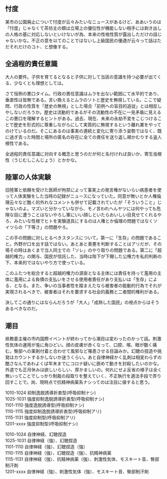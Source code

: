 ﻿## 忖度

某市の公園廃止について忖度が云々みたいなニュースがあるけど、ああいうのは「忖度」じゃなくて茶坊主の類は立場上の優位性が機能しない相手には剥き出しの人格の基に対応しないといけないが為、本来の性格性質が露出しただけの話じゃないかな。不正の意を以てのことではないし上級国民の優遇が云々って話はただそれだけのコト、と想像する。


## 全過程的責任意識

大人の要件。子供を育てるとなると子供に対して当該の意識を持つ必要が出てくる、少なくとも理想としては。

さて恒例の悪口タイム。行政の責任意識はムラを出ない範囲にて水平的であり、垂直性は皆無である。言い換えるとムラのソトと歴史を無視している。ここで疑問、行政の性質を「歴史の無視」とした場合「前例への盲目的追従」とは相反しやしないだろうか。歴史は流動的であるがその流動性の不在に一見矛盾に見えるこの悪口を理解するヒントがある。過去、現在、未来の永劫不変をこじつけることで歴史を形式的に尊重しながらにして実質的に無視するという離れ業をやってのけているのだ。そこにあるのは事実の連続と変化に寄り添う姿勢ではなく、既に過ぎ去った時間と場所の匿名の存在に全ての責任を送り返し頬かむりする盗人根性である。

全過程的責任意識に対向する概念と思うのだが何と名付ければ良いか、寄生虫根性（うじむしこんじょう）とかかな。


## 陸軍の人体実験

旧陸軍と依頼を受けた医師が拘禁によって事実上の発言権がないらい病患者を使って人体実験をした当時の記録がニュースになっていた。同意が無いとか人権倫理云々など酷く的外れなコメントも併せて記載されていたが「そういうこと」じゃないのよ。マズいと分かっていながら、モノ言われへんヤツには何やっても危険な目に遭うことはないやろし軍にいい顔しといたらおいしい目見せてくれるやろ、みたいな性根でヒトを実験道具にするのは人権とか倫理の問題ではなくソイツらの「下等さ」の問題やろ。

この手の問題に対しとるべきスタンスについて。第一に「生存」の問題であること。外野が口を出す話ではない。あとあと善悪を判断することはアリだが、その場その時はあくまで当人同士での「ソレ」のやり取りの問題である。第二に「超越的権力」の関与、国民が信託した、当時は陛下が下賜した公権力を私的判断の下、本来的ではないやり方で使っている。

このふたつを総合すると超越的権力の源泉となる主体には責任を持って濫用の主体に濫用による負債の支払いをさせる使用者責任があり支払いは「生存」による、となる。また、争いの当事者性を踏まえたなら被害者の能動的行為でそれが実現されるべきで、被害者はそれを要求する社会的義務と二者間的権利がある。

決してこの通りにはならんだろうが「大人」「成熟した国民」の視点からはそうあるべきなのだ。


## 潮目

県教委主催の市内国際イベントが終わってから潮目は変わったのかって話。刺激性気体の運用が兎に角ひどい。顔の皮膚が赤くなって、口腔、喉、眼が酷く痛む。臀部への薬剤付着と合わせて風邪など罹患させる目論みか。幻聴の捏造や挑発はカウントするかしないか迷うくらい。あと自律神経かく乱剤は相変わらずの酷さなんであわよくば年末までにコロナ疑いに嵌めて動きを封殺したいのかな。外道でも正月休みは欲しいらしい、厚かましいの。何れにせよ反省の様子は全く無いってことでしっかり制裁の段取りを整えていく、不正執行を適法手段で弄り回すことで。尚、現時点で抗精神病薬系ナシってのは注目に値すると思う。

1010-1024 抑制逸脱誘導折衷型(呼吸抑制ナシ)<br>
1025-1031 強度抑制逸脱誘導折衷型(呼吸抑制ナシ)<br>
1101-1110 強度逸脱誘導型(呼吸抑制ナシ)<br>
1110-1115 強度抑制逸脱誘導折衷型(呼吸抑制アリ)<br>
1115-1131 強度抑制型(呼吸抑制アリ)<br>
1201-xxxx 強度抑制型(呼吸抑制ナシ)<br>

1010-1024 自律神経、幻聴捏造<br>
1025-1031 自律神経（強）、幻聴捏造<br>
1101-1110 自律神経（強）、幻聴捏造（強）<br>
1110-1115 自律神経（強）、幻聴捏造（強）、抗精神病薬<br>
1115-1131 自律神経（強）、抗精神病薬（強）、刺激性気体、モスキート音、臀部制汗剤<br>
1201-xxxx 自律神経（強）、刺激性気体（強）、モスキート音、臀部制汗剤<br>
